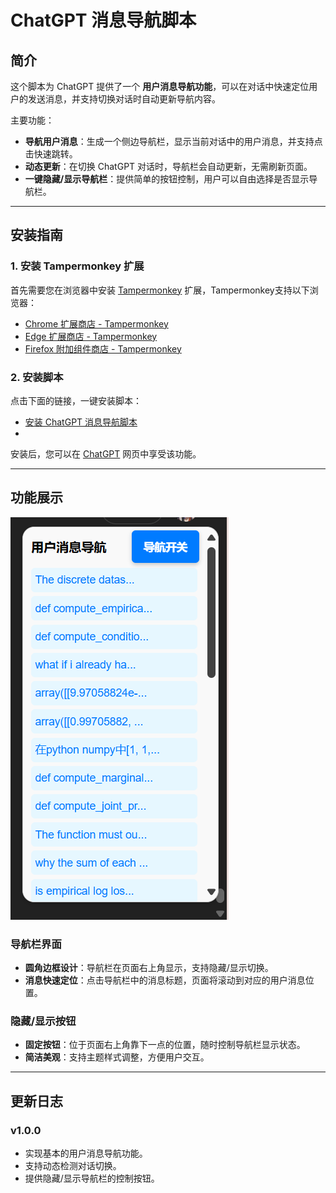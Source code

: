 # ChatGPT 消息导航脚本

## 简介

这个脚本为 ChatGPT 提供了一个 **用户消息导航功能**，可以在对话中快速定位用户的发送消息，并支持切换对话时自动更新导航内容。

主要功能：
- **导航用户消息**：生成一个侧边导航栏，显示当前对话中的用户消息，并支持点击快速跳转。
- **动态更新**：在切换 ChatGPT 对话时，导航栏会自动更新，无需刷新页面。
- **一键隐藏/显示导航栏**：提供简单的按钮控制，用户可以自由选择是否显示导航栏。

---

## 安装指南

### 1. 安装 Tampermonkey 扩展
首先需要您在浏览器中安装 [Tampermonkey](https://www.tampermonkey.net/) 扩展，Tampermonkey支持以下浏览器：

- <a href="https://chrome.google.com/webstore/detail/dhdgffkkebhmkfjojejmpbldmpobfkfo" target="_blank">Chrome 扩展商店 - Tampermonkey</a>
- <a href="https://microsoftedge.microsoft.com/addons/detail/tampermonkey/iikmkjmpaadaobahmlepeloendndfphd" target="_blank">Edge 扩展商店 - Tampermonkey</a>
- <a href="https://addons.mozilla.org/firefox/addon/tampermonkey/" target="_blank">Firefox 附加组件商店 - Tampermonkey</a>


### 2. 安装脚本
点击下面的链接，一键安装脚本：

- <a href="https://github.com/telly3e/ChatGPT-message-navigation/raw/refs/heads/master/script.user.js" target="_blank">安装 ChatGPT 消息导航脚本</a>
- 
安装后，您可以在 [ChatGPT](https://chatgpt.com) 网页中享受该功能。

---

## 功能展示
![showcase](showcase.png)


### 导航栏界面
- **圆角边框设计**：导航栏在页面右上角显示，支持隐藏/显示切换。
- **消息快速定位**：点击导航栏中的消息标题，页面将滚动到对应的用户消息位置。

### 隐藏/显示按钮
- **固定按钮**：位于页面右上角靠下一点的位置，随时控制导航栏显示状态。
- **简洁美观**：支持主题样式调整，方便用户交互。

---

## 更新日志

### v1.0.0
- 实现基本的用户消息导航功能。
- 支持动态检测对话切换。
- 提供隐藏/显示导航栏的控制按钮。




